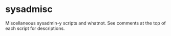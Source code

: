sysadmisc
=========

Miscellaneous sysadmin-y scripts and whatnot. See comments at the top of each script for descriptions.
